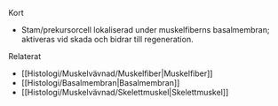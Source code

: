 Kort
- Stam/prekursorcell lokaliserad under muskelfiberns basalmembran; aktiveras vid skada och bidrar till regeneration.

Relaterat
- [[Histologi/Muskelvävnad/Muskelfiber|Muskelfiber]]
- [[Histologi/Basalmembran|Basalmembran]]
- [[Histologi/Muskelvävnad/Skelettmuskel|Skelettmuskel]]

